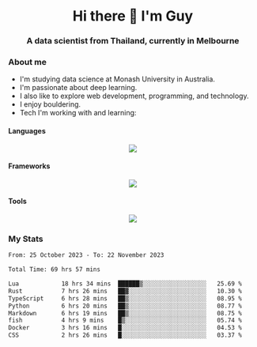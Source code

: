 <h1 align="center">Hi there 👋 I'm Guy</h1>
<h3 align="center">A data scientist from Thailand, currently in Melbourne</h3>

### About me

- I'm studying data science at Monash University in Australia.
- I'm passionate about deep learning.
- I also like to explore web development, programming, and technology.
- I enjoy bouldering.
- Tech I'm working with and learning:

#### Languages

<div align="center">
    <img src="https://skillicons.dev/icons?i=py,ts,js,html,css,rust" />
</div>

#### Frameworks

<div align="center">
    <img src="https://skillicons.dev/icons?i=pytorch,tensorflow,fastapi,react" /><br>
</div>

#### Tools

<div align="center">
    <img src="https://skillicons.dev/icons?i=postgres,redis,docker" /><br>
</div>

### My Stats

<!--START_SECTION:waka-->

```txt
From: 25 October 2023 - To: 22 November 2023

Total Time: 69 hrs 57 mins

Lua            18 hrs 34 mins  ██████▒░░░░░░░░░░░░░░░░░░   25.69 %
Rust           7 hrs 26 mins   ██▓░░░░░░░░░░░░░░░░░░░░░░   10.30 %
TypeScript     6 hrs 28 mins   ██▒░░░░░░░░░░░░░░░░░░░░░░   08.95 %
Python         6 hrs 20 mins   ██▒░░░░░░░░░░░░░░░░░░░░░░   08.77 %
Markdown       6 hrs 19 mins   ██▒░░░░░░░░░░░░░░░░░░░░░░   08.75 %
fish           4 hrs 9 mins    █▒░░░░░░░░░░░░░░░░░░░░░░░   05.74 %
Docker         3 hrs 16 mins   █░░░░░░░░░░░░░░░░░░░░░░░░   04.53 %
CSS            2 hrs 26 mins   █░░░░░░░░░░░░░░░░░░░░░░░░   03.37 %
```

<!--END_SECTION:waka-->
